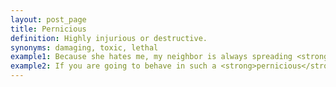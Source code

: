 ```yaml
---
layout: post_page
title: Pernicious
definition: Highly injurious or destructive.
synonyms: damaging, toxic, lethal
example1: Because she hates me, my neighbor is always spreading <strong>pernicious</strong> lies about me.
example2: If you are going to behave in such a <strong>pernicious</strong> manner, I would prefer to not be around you.
---
```

